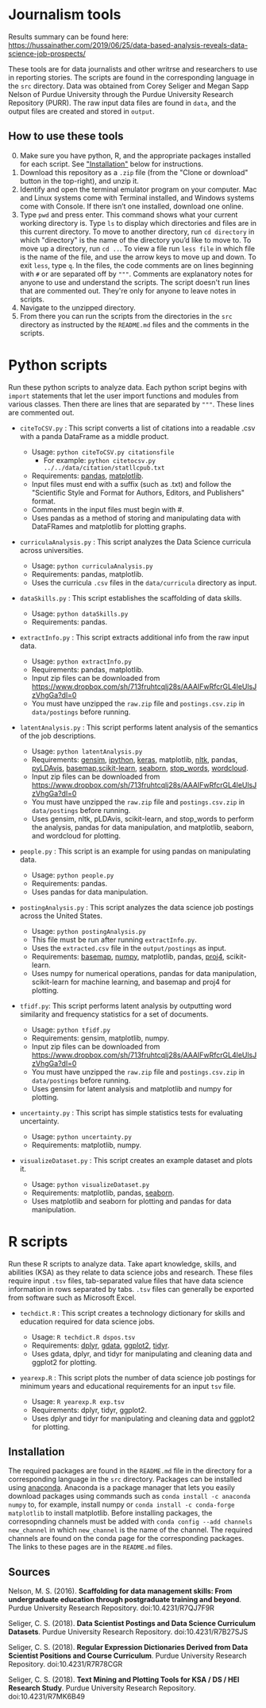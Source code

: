 # Journalism tools

Results summary can be found here: https://hussainather.com/2019/06/25/data-based-analysis-reveals-data-science-job-prospects/

These tools are for data journalists and other writrse and researchers to use in reporting stories. The scripts are found in the corresponding language in the `src` directory. Data was obtained from Corey Seliger and Megan Sapp Nelson of Purdue University through the Purdue University Research Repository (PURR). The raw input data files are found in `data`, and the output files are created and stored in `output`.
 
## How to use these tools

0. Make sure you have python, R, and the appropriate packages installed for each script. See ["Installation"](#Installation) below for instructions.
1. Download this repository as a `.zip` file (from the "Clone or download" button in the top-right), and unzip it.
2. Identify and open the terminal emulator program on your computer. Mac and Linux systems come with Terminal installed, and Windows systems come with Console. If there isn’t one installed, download one online. 
3. Type `pwd` and press enter. This command shows what your current working directory is. Type `ls` to display which directories and files are in this current directory. To move to another directory, run `cd directory` in which "directory" is the name of the directory you’d like to move to. To move up a directory, run `cd ..`. To view a file run `less file` in which file is the name of the file, and use the arrow keys to move up and down. To exit `less`, type `q`. In the files, the code comments are on lines beginning with `#` or are separated off by `"""`. Comments are explanatory notes for anyone to use and understand the scripts. The script doesn't run lines that are commented out. They're only for anyone to leave notes in scripts.
2. Navigate to the unzipped directory. 
3. From there you can run the scripts from the directories in the `src` directory as instructed by the `README.md` files and the comments in the scripts. 

# Python scripts

Run these python scripts to analyze data. Each python script begins with `import` statements that let the user import functions and modules from various classes. Then there are lines that are separated by `"""`. These lines are commented out.

* `citeToCSV.py` : This script converts a list of citations into a readable .csv with a panda DataFrame as a middle product.
    - Usage: `python citeToCSV.py citationsfile`  
      - For example: `python citetocsv.py ../../data/citation/statllcpub.txt`
    - Requirements: [pandas](https://anaconda.org/anaconda/pandas), [matplotlib](https://anaconda.org/conda-forge/matplotlib).
    - Input files must end with a suffix (such as .txt) and follow the "Scientific Style and Format for Authors, Editors, and Publishers" format. 
    - Comments in the input files must begin with #.
    - Uses pandas as a method of storing and manipulating data with DataFRames and matplotlib for plotting graphs.

* `curriculaAnalysis.py` : This script analyzes the Data Science curricula across universities. 
    - Usage: `python curriculaAnalysis.py`
    - Requirements: pandas, matplotlib.
    - Uses the curricula `.csv` files in the `data/curricula` directory as input.

* `dataSkills.py` : This script establishes the scaffolding of data skills.
    - Usage: `python dataSkills.py`
    - Requirements: pandas.

* `extractInfo.py` : This script extracts additional info from the raw input data.
    - Usage: `python extractInfo.py`
    - Requirements: pandas, matplotlib.
    - Input zip files can be downloaded from https://www.dropbox.com/sh/713fruhtcqlj28s/AAAIFwRfcrGL4leUlsJzVhgGa?dl=0 
    - You must have unzipped the `raw.zip` file and `postings.csv.zip` in `data/postings` before running.

* `latentAnalysis.py` : This script performs latent analysis of the semantics of the job descriptions.
    - Usage: `python latentAnalysis.py`
    - Requirements: [gensim](https://anaconda.org/anaconda/gensim), [ipython](https://anaconda.org/anaconda/ipython), [keras](https://anaconda.org/conda-forge/keras), matplotlib, [nltk](https://anaconda.org/anaconda/gensimv), pandas, [pyLDAvis](https://anaconda.org/conda-forge/pyldavis), [basemap](https://anaconda.org/anaconda/basemap),[scikit-learn](https://anaconda.org/anaconda/scikit-learn), [seaborn](https://anaconda.org/anaconda/seaborn), [stop_words](https://anaconda.org/conda-forge/r-stopwords), [wordcloud](https://anaconda.org/conda-forge/wordcloud). 
    - Input zip files can be downloaded from https://www.dropbox.com/sh/713fruhtcqlj28s/AAAIFwRfcrGL4leUlsJzVhgGa?dl=0 
    - You must have unzipped the `raw.zip` file and `postings.csv.zip` in `data/postings` before running.
    - Uses gensim, nltk, pLDAvis, scikit-learn, and stop_words to perform the analysis, pandas for data manipulation, and matplotlib, seaborn, and wordcloud for plotting.

* `people.py` : This script is an example for using pandas on manipulating data.
    - Usage: `python people.py`
    - Requirements: pandas.
    - Uses pandas for data manipulation.

* `postingAnalysis.py` : This script analyzes the data science job postings across the United States. 
    - Usage: `python postingAnalysis.py`
    - This file must be run after running `extractInfo.py`.
    - Uses the `extracted.csv` file in the `output/postings` as input.
    - Requirements: [basemap](https://anaconda.org/anaconda/basemap), [numpy](https://anaconda.org/anaconda/numpy), matplotlib, pandas, [proj4](https://anaconda.org/conda-forge/proj), scikit-learn.
    - Uses numpy for numerical operations, pandas for data manipulation, scikit-learn for machine learning, and basemap and proj4 for plotting.

* `tfidf.py`: This script performs latent analysis by outputting word similarity and frequency statistics for a set of documents.
    - Usage: `python tfidf.py`
    - Requirements: gensim, matplotlib, numpy.
    - Input zip files can be downloaded from https://www.dropbox.com/sh/713fruhtcqlj28s/AAAIFwRfcrGL4leUlsJzVhgGa?dl=0 
    - You must have unzipped the `raw.zip` file and `postings.csv.zip` in `data/postings` before running.
    - Uses gensim for latent analysis and matplotlib and numpy for plotting. 

* `uncertainty.py` : This script has simple statistics tests for evaluating uncertainty.
    - Usage: `python uncertainty.py`
    - Requirements: matplotlib, numpy.

* `visualizeDataset.py` : This script creates an example dataset and plots it.
    - Usage: `python visualizeDataset.py`
    - Requirements: matplotlib, pandas, [seaborn](https://anaconda.org/anaconda/seaborn). 
    - Uses matplotlib and seaborn for plotting and pandas for data manipulation.

# R scripts

Run these R scripts to analyze data. Take apart knowledge, skills, and abilities (KSA) as they relate to data science jobs and research.
These files require input `.tsv` files, tab-separated value files that have data science information in rows separated by tabs. `.tsv` files
can generally be exported from software such as Microsoft Excel.

* `techdict.R` : This script creates a technology dictionary for skills and education required for data science jobs. 
    - Usage: `R techdict.R dspos.tsv` 
    - Requirements: [dplyr](https://anaconda.org/r/r-dplyr), [gdata](https://anaconda.org/anaconda/gdata), [ggplot2](https://anaconda.org/r/r-ggplot2),  [tidyr](https://anaconda.org/r/r-tidyr).
    - Uses gdata, dplyr, and tidyr for manipulating and cleaning data and ggplot2 for plotting. 

* `yearexp.R` : This script plots the number of data science job postings for minimum years and educational requirements for an input `tsv` file.
    - Usage: `R yearexp.R exp.tsv`
    - Requirements: dplyr, tidyr, ggplot2. 
    - Uses dplyr and tidyr for manipulating and cleaning data and ggplot2 for plotting. 

## Installation

The required packages are found in the `README.md` file in the directory for a corresponding language in the `src` directory. Packages can be installed using [anaconda](https://www.anaconda.com/). Anaconda is a package manager that lets you easily download packages using commands such as `conda install -c anaconda numpy` to, for example, install numpy or `conda install -c conda-forge matplotlib` to install matplotlib. Before installing packages, the corresopnding channels must be added with `conda config --add channels new_channel` in which `new_channel` is the name of the channel. The required channels are found on the conda page for the corresponding packages. The links to these pages are in the `README.md` files.

## Sources

Nelson, M. S. (2016). **Scaffolding for data management skills: From undergraduate education through postgraduate training and beyond**. Purdue University Research Repository. doi:10.4231/R7QJ7F9R

Seliger, C. S. (2018). **Data Scientist Postings and Data Science Curriculum Datasets**. Purdue University Research Repository. doi:10.4231/R7B27SJS

Seliger, C. S. (2018). **Regular Expression Dictionaries Derived from Data Scientist Positions and Course Curriculum**. Purdue University Research Repository. doi:10.4231/R7R78CGR

Seliger, C. S. (2018). **Text Mining and Plotting Tools for KSA / DS / HEI Research Study**. Purdue University Research Repository. doi:10.4231/R7MK6B49
